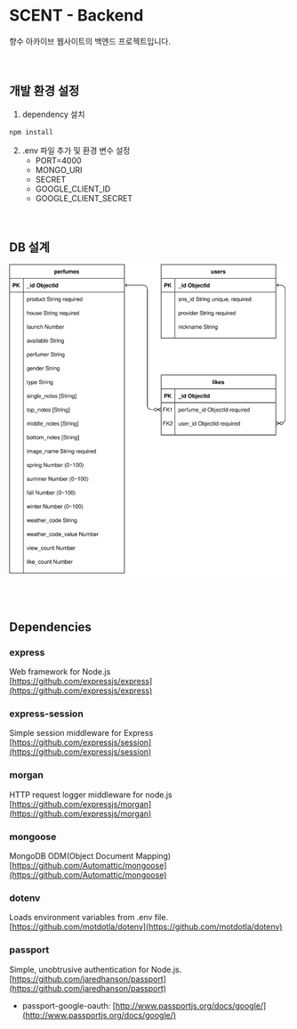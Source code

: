 # SCENT - Backend   
향수 아카이브 웹사이트의 백엔드 프로젝트입니다. 
<br><br><br>


## 개발 환경 설정
1. dependency 설치
```sh
npm install
```
2. .env 파일 추가 및 환경 변수 설정
   * PORT=4000
   * MONGO_URI
   * SECRET
   * GOOGLE_CLIENT_ID
   * GOOGLE_CLIENT_SECRET
<br><br><br>
 
[comment]: <> (## 기능)

## DB 설계
![DB](https://raw.githubusercontent.com/boonboonscent/boonboonscent/d9ded15dadbc30deee8f6dfd868f58aec24b389f/Backend/db.svg)  
<br><br><br>

[comment]: <> (## API 명세)


## Dependencies
### express
Web framework for Node.js   
[https://github.com/expressjs/express](https://github.com/expressjs/express)

### express-session
Simple session middleware for Express   
[https://github.com/expressjs/session](https://github.com/expressjs/session)

### morgan
HTTP request logger middleware for node.js   
[https://github.com/expressjs/morgan](https://github.com/expressjs/morgan)

### mongoose
MongoDB ODM(Object Document Mapping)   
[https://github.com/Automattic/mongoose](https://github.com/Automattic/mongoose)

### dotenv
Loads environment variables from .env file.   
[https://github.com/motdotla/dotenv](https://github.com/motdotla/dotenv)

### passport
Simple, unobtrusive authentication for Node.js.   
[https://github.com/jaredhanson/passport](https://github.com/jaredhanson/passport)   
* passport-google-oauth: [http://www.passportjs.org/docs/google/](http://www.passportjs.org/docs/google/)

